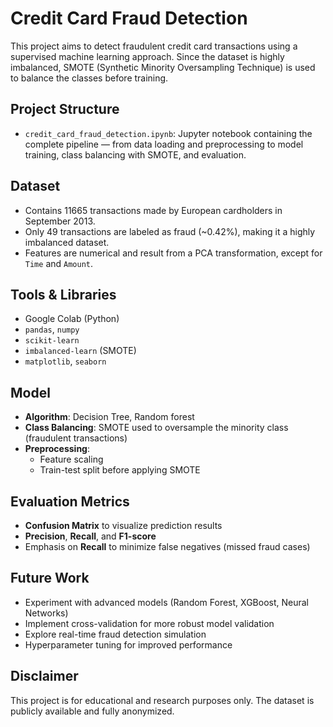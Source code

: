 # Credit Card Fraud Detection 

This project aims to detect fraudulent credit card transactions using a supervised machine learning approach. Since the dataset is highly imbalanced, SMOTE (Synthetic Minority Oversampling Technique) is used to balance the classes before training.

##  Project Structure

- `credit_card_fraud_detection.ipynb`: Jupyter notebook containing the complete pipeline — from data loading and preprocessing to model training, class balancing with SMOTE, and evaluation.

##  Dataset

- Contains 11665 transactions made by European cardholders in September 2013.
- Only 49 transactions are labeled as fraud (\~0.42%), making it a highly imbalanced dataset.
- Features are numerical and result from a PCA transformation, except for `Time` and `Amount`.

##  Tools & Libraries

- Google Colab (Python)
- `pandas`, `numpy`
- `scikit-learn`
- `imbalanced-learn` (SMOTE)
- `matplotlib`, `seaborn`

##  Model

- **Algorithm**: Decision Tree, Random forest
- **Class Balancing**: SMOTE used to oversample the minority class (fraudulent transactions)
- **Preprocessing**:
  - Feature scaling
  - Train-test split before applying SMOTE

## Evaluation Metrics

- **Confusion Matrix** to visualize prediction results
- **Precision**, **Recall**, and **F1-score**
- Emphasis on **Recall** to minimize false negatives (missed fraud cases)

##  Future Work

- Experiment with advanced models (Random Forest, XGBoost, Neural Networks)
- Implement cross-validation for more robust model validation
- Explore real-time fraud detection simulation
- Hyperparameter tuning for improved performance

##  Disclaimer

This project is for educational and research purposes only. The dataset is publicly available and fully anonymized.
